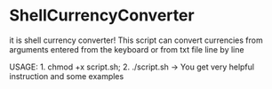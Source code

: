 # ShellCurrencyConverter
it is shell currency converter! This script can convert currencies from arguments entered from the keyboard or from txt file line by line

USAGE: 1. chmod +x script.sh; 2. ./script.sh -> You get very helpful instruction and some examples

